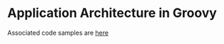 Application Architecture in Groovy
===

Associated code samples are [here](https://github.com/danveloper/gr8conf-2013)
